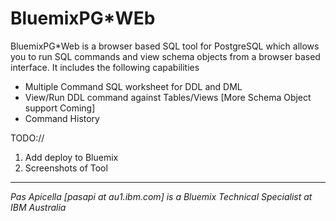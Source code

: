 <h1> BluemixPG*WEb </h1>

BluemixPG*Web is a browser based SQL tool for PostgreSQL which allows you to run SQL commands and view schema objects 
from a browser based interface. It includes the following capabilities

<ul>
  <li> Multiple Command SQL worksheet for DDL and DML </li>
  <li> View/Run DDL command against Tables/Views [More Schema Object support Coming] </li>
  <li> Command History </li>
</ul>


TODO://

1. Add deploy to Bluemix
2. Screenshots of Tool

<hr />
<address>
Pas Apicella [pasapi at au1.ibm.com] is a Bluemix Technical Specialist at IBM Australia
</address>